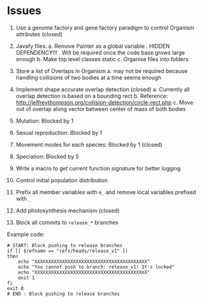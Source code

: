 # Issues

1. Use a genome factory and gene factory paradigm to control Organism attributes (closed)

2. Javafy files: 
    a. Remove Painter as a global variable 
        . HIDDEN DEPENDENCY!!!
        . Will be required once the code base grows large enough
    b. Make top level classes static
    c. Organise files into folders

3. Store a list of Overlaps in Organism
    a. may not be required because handling collisions of two bodies at a time seems enough

4. Implement shape accurate overlap detection (closed)
    a. Currently all overlap detection is based on a bounding rect
    b. Reference: http://jeffreythompson.org/collision-detection/circle-rect.php
    c. Move out of overlap along vector between center of mass of both bodies

5. Mutation: Blocked by 1

6. Sexual reproduction: Blocked by 1

7. Movement modes for each species: Blocked by 1 (closed)

8. Speciation: Blocked by 5

9. Write a macro to get current function signature for better logging

10. Control initial population distribution

11. Prefix all member variables with `m_` and remove local variables prefixed with `_`


12. Add photosynthesis mechanism (closed)

13. Block all commits to `release_*` branches

Example code:
```
# START: Block pushing to release branches 
if [[ $refname == "refs/heads/release_v1" ]]
then
    echo "XXXXXXXXXXXXXXXXXXXXXXXXXXXXXXXXXXXXXXXXX"
    echo "You cannot push to branch: release_v1! It's locked"
    echo "XXXXXXXXXXXXXXXXXXXXXXXXXXXXXXXXXXXXXXXXX"
    exit 1
fi
exit 0
# END : Block pushing to release branches
```